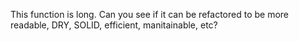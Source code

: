 This function is long. Can you see if it can be refactored to be more readable, DRY, SOLID, efficient, manitainable, etc?
